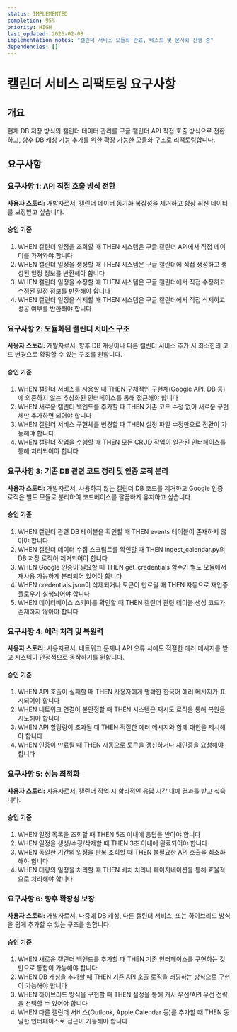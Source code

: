 ```yaml
---
status: IMPLEMENTED
completion: 95%
priority: HIGH
last_updated: 2025-02-08
implementation_notes: "캘린더 서비스 모듈화 완료, 테스트 및 문서화 진행 중"
dependencies: []
---
```


# 캘린더 서비스 리팩토링 요구사항

## 개요

현재 DB 저장 방식의 캘린더 데이터 관리를 구글 캘린더 API 직접 호출 방식으로 전환하고, 향후 DB 캐싱 기능 추가를 위한 확장 가능한 모듈화 구조로 리팩토링합니다.

## 요구사항

### 요구사항 1: API 직접 호출 방식 전환

**사용자 스토리:** 개발자로서, 캘린더 데이터 동기화 복잡성을 제거하고 항상 최신 데이터를 보장받고 싶습니다.

#### 승인 기준
1. WHEN 캘린더 일정을 조회할 때 THEN 시스템은 구글 캘린더 API에서 직접 데이터를 가져와야 합니다
2. WHEN 캘린더 일정을 생성할 때 THEN 시스템은 구글 캘린더에 직접 생성하고 생성된 일정 정보를 반환해야 합니다
3. WHEN 캘린더 일정을 수정할 때 THEN 시스템은 구글 캘린더에서 직접 수정하고 수정된 일정 정보를 반환해야 합니다
4. WHEN 캘린더 일정을 삭제할 때 THEN 시스템은 구글 캘린더에서 직접 삭제하고 성공 여부를 반환해야 합니다

### 요구사항 2: 모듈화된 캘린더 서비스 구조

**사용자 스토리:** 개발자로서, 향후 DB 캐싱이나 다른 캘린더 서비스 추가 시 최소한의 코드 변경으로 확장할 수 있는 구조를 원합니다.

#### 승인 기준
1. WHEN 캘린더 서비스를 사용할 때 THEN 구체적인 구현체(Google API, DB 등)에 의존하지 않는 추상화된 인터페이스를 통해 접근해야 합니다
2. WHEN 새로운 캘린더 백엔드를 추가할 때 THEN 기존 코드 수정 없이 새로운 구현체만 추가하면 되어야 합니다
3. WHEN 캘린더 서비스 구현체를 변경할 때 THEN 설정 파일 수정만으로 전환이 가능해야 합니다
4. WHEN 캘린더 작업을 수행할 때 THEN 모든 CRUD 작업이 일관된 인터페이스를 통해 처리되어야 합니다

### 요구사항 3: 기존 DB 관련 코드 정리 및 인증 로직 분리

**사용자 스토리:** 개발자로서, 사용하지 않는 캘린더 DB 코드를 제거하고 Google 인증 로직은 별도 모듈로 분리하여 코드베이스를 깔끔하게 유지하고 싶습니다.

#### 승인 기준
1. WHEN 캘린더 관련 DB 테이블을 확인할 때 THEN events 테이블이 존재하지 않아야 합니다
2. WHEN 캘린더 데이터 수집 스크립트를 확인할 때 THEN ingest_calendar.py의 DB 저장 로직이 제거되어야 합니다
3. WHEN Google 인증이 필요할 때 THEN get_credentials 함수가 별도 모듈에서 재사용 가능하게 분리되어 있어야 합니다
4. WHEN credentials.json이 삭제되거나 토큰이 만료될 때 THEN 자동으로 재인증 플로우가 실행되어야 합니다
5. WHEN 데이터베이스 스키마를 확인할 때 THEN 캘린더 관련 테이블 생성 코드가 존재하지 않아야 합니다

### 요구사항 4: 에러 처리 및 복원력

**사용자 스토리:** 사용자로서, 네트워크 문제나 API 오류 시에도 적절한 에러 메시지를 받고 시스템이 안정적으로 동작하기를 원합니다.

#### 승인 기준
1. WHEN API 호출이 실패할 때 THEN 사용자에게 명확한 한국어 에러 메시지가 표시되어야 합니다
2. WHEN 네트워크 연결이 불안정할 때 THEN 시스템은 재시도 로직을 통해 복원을 시도해야 합니다
3. WHEN API 할당량이 초과될 때 THEN 적절한 에러 메시지와 함께 대안을 제시해야 합니다
4. WHEN 인증이 만료될 때 THEN 자동으로 토큰을 갱신하거나 재인증을 요청해야 합니다

### 요구사항 5: 성능 최적화

**사용자 스토리:** 사용자로서, 캘린더 작업 시 합리적인 응답 시간 내에 결과를 받고 싶습니다.

#### 승인 기준
1. WHEN 일정 목록을 조회할 때 THEN 5초 이내에 응답을 받아야 합니다
2. WHEN 일정을 생성/수정/삭제할 때 THEN 3초 이내에 완료되어야 합니다
3. WHEN 동일한 기간의 일정을 반복 조회할 때 THEN 불필요한 API 호출을 최소화해야 합니다
4. WHEN 대량의 일정을 처리할 때 THEN 배치 처리나 페이지네이션을 통해 효율적으로 처리해야 합니다

### 요구사항 6: 향후 확장성 보장

**사용자 스토리:** 개발자로서, 나중에 DB 캐싱, 다른 캘린더 서비스, 또는 하이브리드 방식을 쉽게 추가할 수 있는 구조를 원합니다.

#### 승인 기준
1. WHEN 새로운 캘린더 백엔드를 추가할 때 THEN 기존 인터페이스를 구현하는 것만으로 통합이 가능해야 합니다
2. WHEN DB 캐싱을 추가할 때 THEN 기존 API 호출 로직을 래핑하는 방식으로 구현이 가능해야 합니다
3. WHEN 하이브리드 방식을 구현할 때 THEN 설정을 통해 캐시 우선/API 우선 전략을 선택할 수 있어야 합니다
4. WHEN 다른 캘린더 서비스(Outlook, Apple Calendar 등)를 추가할 때 THEN 동일한 인터페이스로 접근이 가능해야 합니다